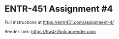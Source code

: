 # ENTR-451 Assignment #4

Full instructions at https://entr451.com/assignment-4/

Render Link: https://hw4-7ko5.onrender.com
